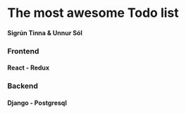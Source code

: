 # The most awesome Todo list
#### Sigrún Tinna & Unnur Sól
### Frontend
#### React - Redux
### Backend
#### Django - Postgresql
